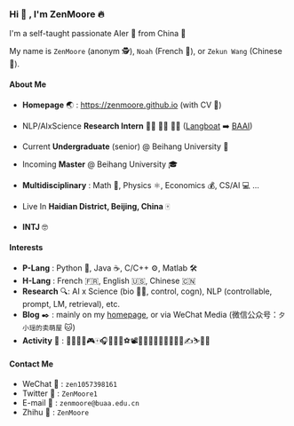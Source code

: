 ### Hi :clap: , I'm ZenMoore :fire:

I'm a self-taught passionate AIer :robot: from China :lantern:

My name is `ZenMoore` (anonym :detective:), `Noah` (French :chicken:), or `Zekun Wang` (Chinese :dragon:).

#### About Me

- **Homepage** :earth_asia: : https://zenmoore.github.io (with CV :ocean:)

- NLP/AIxScience **Research Intern** :man_scientist: :man_technologist: :man_student: ([Langboat](http://en.langboat.com/) :arrow_right: [BAAI](https://www.baai.ac.cn/english.html))
- Current **Undergraduate** (senior) @ Beihang University :boy:
- Incoming **Master** @ Beihang University :mortar_board:
- **Multidisciplinary** : Math :triangular_ruler:, Physics :atom_symbol:, Economics :moneybag:, CS/AI :computer: ...
- Live In **Haidian District, Beijing, China** :mahjong:
- **INTJ** 🤓

#### Interests

- **P-Lang** : Python :snake:, Java :coffee:, C/C++ :gear:, Matlab :hammer_and_wrench:
- **H-Lang** : French :fr:, English :us:, Chinese :cn:
- **Research** :mag:: AI x Science (bio 🧬💊, control, cogn), NLP (controllable, prompt, LM, retrieval), etc.
- **Blog** :black_nib: : mainly on my [homepage](https://zenmoore.github.io), or via WeChat Media (微信公众号：`夕小瑶的卖萌屋` :cat:)
- **Activity** :rainbow: : 🏸🎾🥋🥊🎮🀄🎧🏏🎱🏐⚽📽📖🚴‍♂️🏊‍♀️🏃‍♂️🧗‍♂️✍⛷🧠🏹

#### Contact Me

- WeChat :green_heart: : `zen1057398161`
- Twitter :blue_heart: : `ZenMoore1`
- E-mail :yellow_heart: : `zenmoore@buaa.edu.cn`
- Zhihu :large_blue_diamond: : `ZenMoore`
